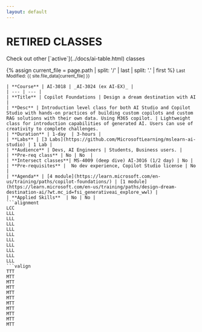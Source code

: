 ```yaml
---
layout: default
---
```

# RETIRED CLASSES 

<span class="no-print">
Check out other [`active`](../docs/ai-table.html) classes
</span>


{% assign current_file = page.path | split: '/' | last | split: '.' | first %}
<small>Last Modified: {{ site.file_data[current_file] }}</small>

```table
| **Course** | AI-3018 | _AI-3024 (ex AI-EX)_ |
| --- | --- |
| **Title** | Copilot Foundations | Design a dream destination with AI |
| **Desc** | Introduction level class for both AI Studio and Copilot Studio with hands-on practices of building custom copilots and custom RAG solutions with their own data. Using M365 copilot. | Lightweight class for introduction capabilities of generated AI. Users can use of creativity to complete challenges. 
| **Duration** | 1-day  | 3-hours | 
| **Labs** | [3 Labs](https://github.com/MicrosoftLearning/mslearn-ai-studio) | 1 Lab |
| **Audience** | Devs, AI Engineers | Students, Business users. | 
| **Pre-req class** | No | No  |
| **Intersect classes**| MS-4009 (deep dive) AI-3016 (1/2 day) | No |
| **Pre-requisites** |  No dev experience, Copilot Studio license | No | 
| **Agenda** | [4 module](https://learn.microsoft.com/en-us/training/paths/copilot-foundations/) | [1 module](https://learn.microsoft.com/en-us/training/paths/design-dream-destination-ai/?wt.mc_id=fsi_generativeai_explore_wwl) | 
| **Applied Skills**  | No | No |
```alignment
LCC
LLL
LLL
LLL
LLL
LLL
LLL
LLL
LLL
LLL
LLL
```valign
TTT
MTT
MTT
MTT
MTT
MTT
MTT
MTT
MTT
MTT
MTT
```


